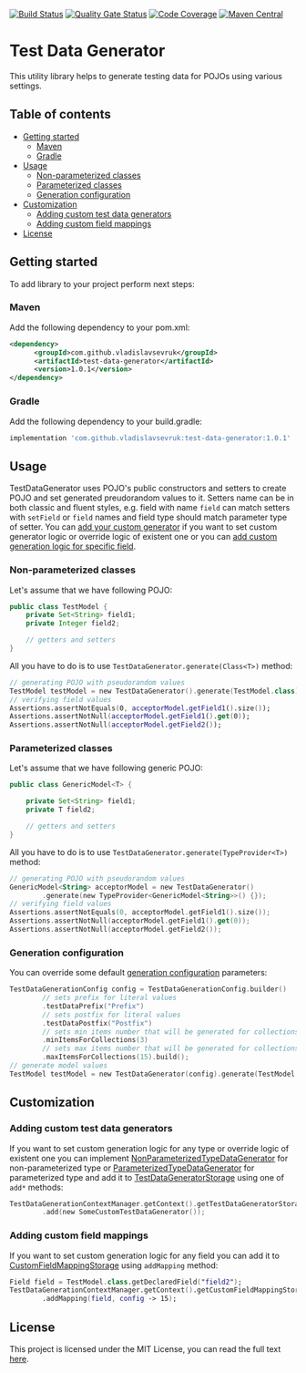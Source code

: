 [![Build Status](https://travis-ci.org/VladislavSevruk/TestDataGenerator.svg?branch=master)](https://travis-ci.com/VladislavSevruk/TestDataGenerator)
[![Quality Gate Status](https://sonarcloud.io/api/project_badges/measure?project=VladislavSevruk_TestDataGenerator&metric=alert_status)](https://sonarcloud.io/dashboard?id=VladislavSevruk_TestDataGenerator)
[![Code Coverage](https://sonarcloud.io/api/project_badges/measure?project=VladislavSevruk_TestDataGenerator&metric=coverage)](https://sonarcloud.io/component_measures?id=VladislavSevruk_TestDataGenerator&metric=coverage)
[![Maven Central](https://maven-badges.herokuapp.com/maven-central/com.github.vladislavsevruk/test-data-generator/badge.svg)](https://maven-badges.herokuapp.com/maven-central/com.github.vladislavsevruk/test-data-generator)

# Test Data Generator
This utility library helps to generate testing data for POJOs using various settings.

## Table of contents
* [Getting started](#getting-started)
  * [Maven](#maven)
  * [Gradle](#gradle)
* [Usage](#usage)
  * [Non-parameterized classes](#non-parameterized-classes)
  * [Parameterized classes](#parameterized-classes)
  * [Generation configuration](#generation-configuration)
* [Customization](#customization)
  * [Adding custom test data generators](#adding-custom-test-data-generators)
  * [Adding custom field mappings](#adding-custom-field-mappings)
* [License](#license)

## Getting started
To add library to your project perform next steps:

### Maven
Add the following dependency to your pom.xml:
```xml
<dependency>
      <groupId>com.github.vladislavsevruk</groupId>
      <artifactId>test-data-generator</artifactId>
      <version>1.0.1</version>
</dependency>
```
### Gradle
Add the following dependency to your build.gradle:
```groovy
implementation 'com.github.vladislavsevruk:test-data-generator:1.0.1'
```

## Usage
TestDataGenerator uses POJO's public constructors and setters to create POJO and set generated preudorandom values to it. 
Setters name can be in both classic and fluent styles, e.g. field with name ``field`` can match setters with 
``setField`` or ``field`` names and field type  should match parameter type of setter. You can 
[add your custom generator](#adding-custom-test-data-generators) if you want to set custom generator logic or override 
logic of existent one or you can [add custom generation logic for specific field](#adding-custom-field-mappings).

### Non-parameterized classes
Let's assume that we have following POJO:
```java
public class TestModel {
    private Set<String> field1;
    private Integer field2;

    // getters and setters
}
```

All you have to do is to use ``TestDataGenerator.generate(Class<T>)`` method:
```kotlin
// generating POJO with pseudorandom values
TestModel testModel = new TestDataGenerator().generate(TestModel.class);
// verifying field values
Assertions.assertNotEquals(0, acceptorModel.getField1().size());
Assertions.assertNotNull(acceptorModel.getField1().get(0));
Assertions.assertNotNull(acceptorModel.getField2());
```

### Parameterized classes
Let's assume that we have following generic POJO:
```java
public class GenericModel<T> {

    private Set<String> field1;
    private T field2;

    // getters and setters
}
```

All you have to do is to use ``TestDataGenerator.generate(TypeProvider<T>)`` method:
```kotlin
// generating POJO with pseudorandom values
GenericModel<String> acceptorModel = new TestDataGenerator()
        .generate(new TypeProvider<GenericModel<String>>() {});
// verifying field values
Assertions.assertNotEquals(0, acceptorModel.getField1().size());
Assertions.assertNotNull(acceptorModel.getField1().get(0));
Assertions.assertNotNull(acceptorModel.getField2());
```

### Generation configuration
You can override some default 
[generation configuration](/src/main/java/com/github/vladislavsevruk/generator/test/data/config/TestDataGenerationConfig.java) 
parameters:
```kotlin
TestDataGenerationConfig config = TestDataGenerationConfig.builder()
        // sets prefix for literal values
        .testDataPrefix("Prefix")
        // sets postfix for literal values
        .testDataPostfix("Postfix")
        // sets min items number that will be generated for collections, maps and arrays
        .minItemsForCollections(3)
        // sets max items number that will be generated for collections, maps and arrays
        .maxItemsForCollections(15).build();
// generate model values
TestModel testModel = new TestDataGenerator(config).generate(TestModel.class);
```

## Customization
### Adding custom test data generators
If you want to set custom generation logic for any type or override logic of existent one you can implement 
[NonParameterizedTypeDataGenerator](/src/main/java/com/github/vladislavsevruk/generator/test/data/generator/NonParameterizedTypeDataGenerator.java) 
for non-parameterized type or 
[ParameterizedTypeDataGenerator](/src/main/java/com/github/vladislavsevruk/generator/test/data/generator/ParameterizedTypeDataGenerator.java) 
for parameterized type and add it to 
[TestDataGeneratorStorage](/src/main/java/com/github/vladislavsevruk/generator/test/data/storage/TestDataGeneratorStorage.java) 
using one of ``add*`` methods:
```kotlin
TestDataGenerationContextManager.getContext().getTestDataGeneratorStorage()
        .add(new SomeCustomTestDataGenerator());
```

### Adding custom field mappings
If you want to set custom generation logic for any field you can add it to 
[CustomFieldMappingStorage](/src/main/java/com/github/vladislavsevruk/generator/test/data/mapping/CustomFieldMappingStorage.java) 
using ``addMapping`` method:
```kotlin
Field field = TestModel.class.getDeclaredField("field2");
TestDataGenerationContextManager.getContext().getCustomFieldMappingStorage()
        .addMapping(field, config -> 15);
```

## License
This project is licensed under the MIT License, you can read the full text [here](LICENSE).